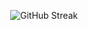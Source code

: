 <p align="center">
  <img src="https://github-readme-streak-stats.herokuapp.com/?user=saifali-dev&theme=radical" alt="GitHub Streak">
</p>
